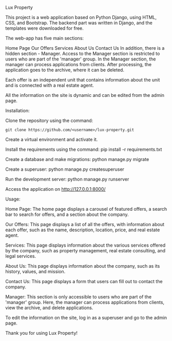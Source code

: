 Lux Property

This project is a web application based on Python Django, using HTML, CSS, and Bootstrap. The backend part was written in Django, and the templates were downloaded for free.

The web-app has five main sections:

Home Page
Our Offers
Services
About Us
Contact Us
In addition, there is a hidden section - Manager. Access to the Manager section is restricted to users who are part of the 'manager' group. In the Manager section, the manager can process applications from clients. After processing, the application goes to the archive, where it can be deleted.

Each offer is an independent unit that contains information about the unit and is connected with a real estate agent.

All the information on the site is dynamic and can be edited from the admin page.

Installation:

Clone the repository using the command:
```
git clone https://github.com/<username>/lux-property.git
```

Create a virtual environment and activate it.

Install the requirements using the command:
pip install -r requirements.txt

Create a database and make migrations:
python manage.py migrate

Create a superuser:
python manage.py createsuperuser

Run the development server:
python manage.py runserver

Access the application on http://127.0.0.1:8000/

Usage:

Home Page: The home page displays a carousel of featured offers, a search bar to search for offers, and a section about the company.

Our Offers: This page displays a list of all the offers, with information about each offer, such as the name, description, location, price, and real estate agent.

Services: This page displays information about the various services offered by the company, such as property management, real estate consulting, and legal services.

About Us: This page displays information about the company, such as its history, values, and mission.

Contact Us: This page displays a form that users can fill out to contact the company.

Manager: This section is only accessible to users who are part of the 'manager' group. Here, the manager can process applications from clients, view the archive, and delete applications.

To edit the information on the site, log in as a superuser and go to the admin page.

Thank you for using Lux Property!
